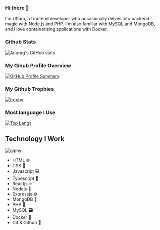 
### Hi there 👋
 I'm Uttam, a frontend developer who occasionally delves into backend magic with Node.js and PHP. 
 I'm also familiar with MySQL and MongoDB, and I love containerizing applications with Docker.

### Github Stats

![Anurag's GitHub stats](https://github-readme-stats.vercel.app/api?username=uttampun44a&show=reviews,discussions_started,discussions_answered,prs_merged,prs_merged_percentage)

 ### My Gihub Profile Overview

[![GitHub Profile Summary](https://github-profile-summary-cards.vercel.app/api/cards/profile-details?username=uttampun44&theme=dracula)](https://github.com/vn7n24fzkq/github-profile-summary-cards)


 ### My Github Trophies
 
[![trophy](https://github-profile-trophy.vercel.app/?username=uttampun44)](https://github.com/ryo-ma/github-profile-trophy)


### Most language I Use

[![Top Langs](https://github-readme-stats.vercel.app/api/top-langs/?username=uttampun44&layout=compact)](https://github.com/anuraghazra/github-readme-stats)


## Technology I Work 
  ![giphy](https://github.com/uttampun44/uttampun44/assets/64242682/d32f26df-029a-4991-9be6-838fee58a46b)
- HTML 🌐
- CSS 🎨
- Javascript 💻
- Typescript 📝
- Reactjs ⚛️
- Nodejs 🚀
- Expressjs ⚙️
- MongoDB 🍃
- PHP 🐘
- MySQL 🗃️
- Docker 🐳
- Git & Github 🐙
